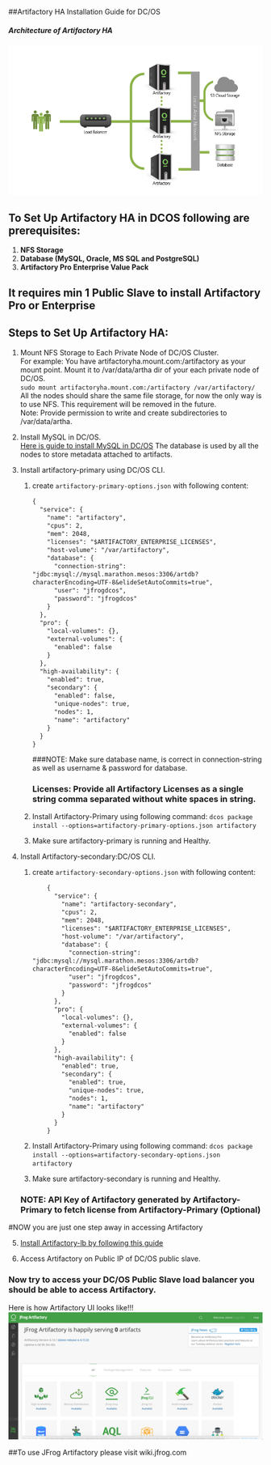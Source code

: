 ##Artifactory HA Installation Guide for DC/OS

##### Architecture of Artifactory HA

![HA Artifactory Architecture](images/HA_Diagram.png)

## To Set Up Artifactory HA in DCOS following are prerequisites:
1. **NFS Storage**
2. **Database (MySQL, Oracle,  MS SQL and PostgreSQL)**
3. **Artifactory Pro Enterprise Value Pack**

## It requires min 1 Public Slave to install Artifactory Pro or Enterprise

## Steps to Set Up Artifactory HA:

1. Mount NFS Storage to Each Private Node of DC/OS Cluster.<br />
    For example: You have artifactoryha.mount.com:/artifactory as your mount point.
    Mount it to /var/data/artha dir of your each private node of DC/OS.<br />
    ```sudo mount artifactoryha.mount.com:/artifactory /var/artifactory/```<br />
    All the nodes should share the same file storage, for now the only way is to use NFS. This requirement will be removed in the future.<br />
    Note: Provide permission to write and create subdirectories to /var/data/artha.
    
2. Install MySQL in DC/OS.<br />
    [Here is guide to install MySQL in DC/OS](install-mysql.md)
    The database is used by all the nodes to store metadata attached to artifacts.<br />

3. Install artifactory-primary using DC/OS CLI.<br />
    1. create `artifactory-primary-options.json` with following content:
        ``` 
        {
          "service": {
            "name": "artifactory",
            "cpus": 2,
            "mem": 2048,
            "licenses": "$ARTIFACTORY_ENTERPRISE_LICENSES",
            "host-volume": "/var/artifactory",
            "database": {
              "connection-string": "jdbc:mysql://mysql.marathon.mesos:3306/artdb?characterEncoding=UTF-8&elideSetAutoCommits=true",
              "user": "jfrogdcos",
              "password": "jfrogdcos"
            }
          },
          "pro": {
            "local-volumes": {},
            "external-volumes": {
              "enabled": false
            }
          },
          "high-availability": {
            "enabled": true,
            "secondary": {
              "enabled": false,
              "unique-nodes": true,
              "nodes": 1,
              "name": "artifactory"
            }
          }
        }
        ```
        
       ###NOTE: Make sure database name, is correct in connection-string as well as username & password for database.
       ### Licenses: Provide all Artifactory Licenses as a single string comma separated without white spaces in string.
       
    2. Install Artifactory-Primary using following command:
        `dcos package install --options=artifactory-primary-options.json artifactory`
    
    3. Make sure artifactory-primary is running and Healthy.
    
4. Install Artifactory-secondary:DC/OS CLI.<br />
   
   1. create `artifactory-secondary-options.json` with following content:
      ``` 
          {
            "service": {
              "name": "artifactory-secondary",
              "cpus": 2,
              "mem": 2048,
              "licenses": "$ARTIFACTORY_ENTERPRISE_LICENSES",
              "host-volume": "/var/artifactory",
              "database": {
                "connection-string": "jdbc:mysql://mysql.marathon.mesos:3306/artdb?characterEncoding=UTF-8&elideSetAutoCommits=true",
                "user": "jfrogdcos",
                "password": "jfrogdcos"
              }
            },
            "pro": {
              "local-volumes": {},
              "external-volumes": {
                "enabled": false
              }
            },
            "high-availability": {
              "enabled": true,
              "secondary": {
                "enabled": true,
                "unique-nodes": true,
                "nodes": 1,
                "name": "artifactory"
              }
            }
          }
      ```
       
   2. Install Artifactory-Primary using following command:
           `dcos package install --options=artifactory-secondary-options.json artifactory`
       
   3. Make sure artifactory-secondary is running and Healthy.
   
   ### NOTE: API Key of Artifactory generated by Artifactory-Primary to fetch license from Artifactory-Primary (Optional)

#NOW you are just one step away in accessing Artifactory

5. [Install Artifactory-lb by following this guide](install-artifactory-lb.md)

6. Access Artifactory on Public IP of DC/OS public slave. 

### Now try to access your DC/OS Public Slave load balancer you should be able to access Artifactory.

Here is how Artifactory UI looks like!!!
![Artifactory UI](images/Artifactory_UI.png)

##To use JFrog Artifactory please visit wiki.jfrog.com

